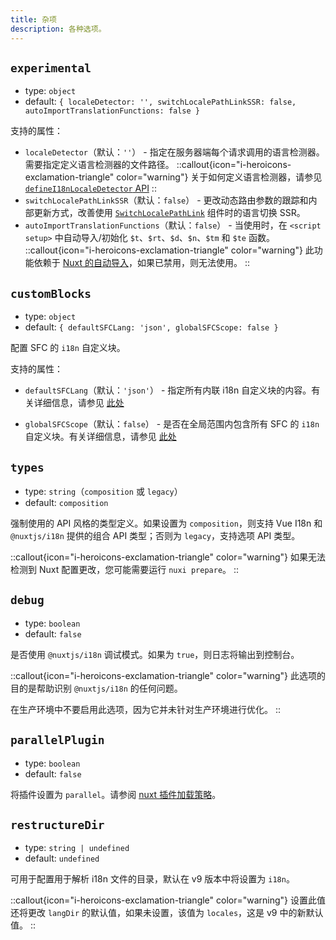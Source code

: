```yaml
---
title: 杂项
description: 各种选项。
---
```


## `experimental`

- type: `object`
- default: `{ localeDetector: '', switchLocalePathLinkSSR: false, autoImportTranslationFunctions: false }`

支持的属性：

- `localeDetector`（默认：`''`） - 指定在服务器端每个请求调用的语言检测器。需要指定定义语言检测器的文件路径。
::callout{icon="i-heroicons-exclamation-triangle" color="warning"}
关于如何定义语言检测器，请参见 [`defineI18nLocaleDetector` API](/docs/v8/api#definei18nlocaledetector)
::
- `switchLocalePathLinkSSR`（默认：`false`） - 更改动态路由参数的跟踪和内部更新方式，改善使用 [`SwitchLocalePathLink`](/docs/v8/api/components#switchlocalepathlink) 组件时的语言切换 SSR。
- `autoImportTranslationFunctions`（默认：`false`） - 当使用时，在 `<script setup>` 中自动导入/初始化 `$t`、`$rt`、`$d`、`$n`、`$tm` 和 `$te` 函数。
::callout{icon="i-heroicons-exclamation-triangle" color="warning"}
此功能依赖于 [Nuxt 的自动导入](https://nuxt.com/docs/guide/concepts/auto-imports)，如果已禁用，则无法使用。
::

## `customBlocks`

- type: `object`
- default: `{ defaultSFCLang: 'json', globalSFCScope: false }`

配置 SFC 的 `i18n` 自定义块。

支持的属性：

- `defaultSFCLang`（默认：`'json'`） - 指定所有内联 i18n 自定义块的内容。有关详细信息，请参见 [此处](https://github.com/intlify/bundle-tools/blob/main/packages/unplugin-vue-i18n/README.md#defaultsfclang)

- `globalSFCScope`（默认：`false`） - 是否在全局范围内包含所有 SFC 的 `i18n` 自定义块。有关详细信息，请参见 [此处](https://github.com/intlify/bundle-tools/blob/main/packages/unplugin-vue-i18n/README.md#globalsfcscope)

## `types`

- type: `string`（`composition` 或 `legacy`）
- default: `composition`

强制使用的 API 风格的类型定义。如果设置为 `composition`，则支持 Vue I18n 和 `@nuxtjs/i18n` 提供的组合 API 类型；否则为 `legacy`，支持选项 API 类型。

::callout{icon="i-heroicons-exclamation-triangle" color="warning"}
如果无法检测到 Nuxt 配置更改，您可能需要运行 `nuxi prepare`。
::

## `debug`

- type: `boolean`
- default: `false`

是否使用 `@nuxtjs/i18n` 调试模式。如果为 `true`，则日志将输出到控制台。

::callout{icon="i-heroicons-exclamation-triangle" color="warning"}
此选项的目的是帮助识别 `@nuxtjs/i18n` 的任何问题。

在生产环境中不要启用此选项，因为它并未针对生产环境进行优化。
::

## `parallelPlugin`

- type: `boolean`
- default: `false`

将插件设置为 `parallel`。请参阅 [nuxt 插件加载策略](https://nuxt.com/docs/guide/directory-structure/plugins#loading-strategy)。

## `restructureDir`

- type: `string | undefined`
- default: `undefined`

可用于配置用于解析 i18n 文件的目录，默认在 v9 版本中将设置为 `i18n`。

::callout{icon="i-heroicons-exclamation-triangle" color="warning"}
设置此值还将更改 `langDir` 的默认值，如果未设置，该值为 `locales`，这是 v9 中的新默认值。
::